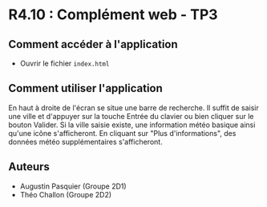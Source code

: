 # R4.10 : Complément web - TP3

## Comment accéder à l'application

- Ouvrir le fichier `index.html`

## Comment utiliser l'application

En haut à droite de l'écran se situe une barre de recherche. Il suffit de saisir une ville et d'appuyer sur la touche Entrée du clavier ou bien cliquer sur le bouton Valider.
Si la ville saisie existe, une information météo basique ainsi qu'une icône s'afficheront. En cliquant sur "Plus d'informations", des données météo supplémentaires s'afficheront.

## Auteurs

- Augustin Pasquier (Groupe 2D1)
- Théo Challon (Groupe 2D2)